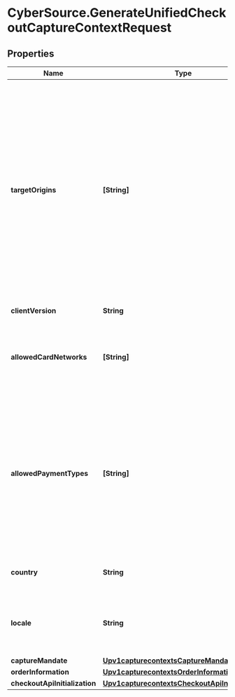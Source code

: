 # CyberSource.GenerateUnifiedCheckoutCaptureContextRequest

## Properties
Name | Type | Description | Notes
------------ | ------------- | ------------- | -------------
**targetOrigins** | **[String]** | The [target origin](https://developer.mozilla.org/en-US/docs/Glossary/Origin) of the website on which you will be launching Unified Checkout is defined by the scheme (protocol), hostname (domain) and port number (if used).    You must use https://hostname (unless you use http://localhost) Wildcards are NOT supported.  Ensure that subdomains are included. Any valid top-level domain is supported (e.g. .com, .co.uk, .gov.br etc)  Examples:   - https://example.com   - https://subdomain.example.com   - https://example.com:8080<br><br>  If you are embedding within multiple nested iframes you need to specify the origins of all the browser contexts used, for example:    targetOrigins: [     \"https://example.com\",     \"https://basket.example.com\",     \"https://ecom.example.com\"   ]  | [optional] 
**clientVersion** | **String** | Specify the version of Unified Checkout that you want to use. | [optional] 
**allowedCardNetworks** | **[String]** | The list of card networks you want to use for this Unified Checkout transaction.  Unified Checkout currently supports the following card networks:   - VISA   - MASTERCARD   - AMEX   - DISCOVER   - DINERSCLUB   - JCB  | [optional] 
**allowedPaymentTypes** | **[String]** | The payment types that are allowed for the merchant.    Possible values when launching Unified Checkout:   - PANENTRY                 - GOOGLEPAY   - SRC   - CHECK <br><br>  Possible values when launching Unified Checkout with Checkout API: - PANENTRY               - SRC <br><br>  Possible values when launching Click To Pay Drop-In UI: - CLICKTOPAY <br><br>  **Important:**    - SRC and CLICKTOPAY are only available for Visa, Mastercard and AMEX.  | [optional] 
**country** | **String** | Country the purchase is originating from (e.g. country of the merchant).  Use the two-character ISO Standard  | [optional] 
**locale** | **String** | Localization of the User experience conforming to the ISO 639-1 language standards and two-character ISO Standard Country Code.  Please refer to list of [supported locales through Unified Checkout](https://developer.cybersource.com/docs/cybs/en-us/unified-checkout/developer/all/rest/unified-checkout/uc-appendix-languages.html)  | [optional] 
**captureMandate** | [**Upv1capturecontextsCaptureMandate**](Upv1capturecontextsCaptureMandate.md) |  | [optional] 
**orderInformation** | [**Upv1capturecontextsOrderInformation**](Upv1capturecontextsOrderInformation.md) |  | [optional] 
**checkoutApiInitialization** | [**Upv1capturecontextsCheckoutApiInitialization**](Upv1capturecontextsCheckoutApiInitialization.md) |  | [optional] 


